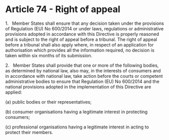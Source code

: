 # Article 74 - Right of appeal


1.   Member States shall ensure that any decision taken under the provisions of Regulation (EU) No 600/2014 or under laws, regulations or administrative provisions adopted in accordance with this Directive is properly reasoned and is subject to the right of appeal before a tribunal. The right of appeal before a tribunal shall also apply where, in respect of an application for authorisation which provides all the information required, no decision is taken within six months of its submission.

2.   Member States shall provide that one or more of the following bodies, as determined by national law, also may, in the interests of consumers and in accordance with national law, take action before the courts or competent administrative bodies to ensure that Regulation (EU) No 600/2014 and the national provisions adopted in the implementation of this Directive are applied:

(a) public bodies or their representatives;

(b) consumer organisations having a legitimate interest in protecting consumers;

(c) professional organisations having a legitimate interest in acting to protect their members.
